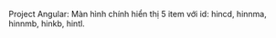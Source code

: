 <!-- Use this file to provide workspace-specific custom instructions to Copilot. For more details, visit https://code.visualstudio.com/docs/copilot/copilot-customization#_use-a-githubcopilotinstructionsmd-file -->

Project Angular: Màn hình chính hiển thị 5 item với id: hincd, hinnma, hinnmb, hinkb, hintl.